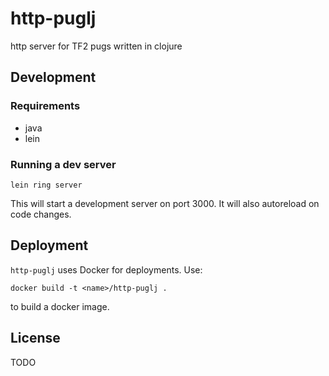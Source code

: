 # http-puglj

http server for TF2 pugs written in clojure

## Development

### Requirements

* java
* lein

### Running a dev server

    lein ring server

This will start a development server on port 3000. It will also autoreload on code changes.

## Deployment

`http-puglj` uses Docker for deployments. Use:

    docker build -t <name>/http-puglj .

to build a docker image.

## License

TODO
